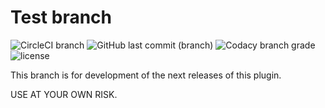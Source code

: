 # Test branch
![CircleCI branch](https://img.shields.io/circleci/project/github/flintintoe/SimpleSidebar/test.svg?style=for-the-badge&label=Build) ![GitHub last commit (branch)](https://img.shields.io/github/last-commit/flintintoe/SimpleSidebar/test.svg?style=flat-square&label=Last%20commit) ![Codacy branch grade](https://img.shields.io/codacy/grade/ad2a5c3320dd43cbad38ba13a85f8a66/test.svg?style=flat-square&label=Codacy%20grade) ![license](https://img.shields.io/github/license/flintintoe/SimpleSidebar.svg?style=flat-square&label=License)


This branch is for development of the next releases of this plugin.

USE AT YOUR OWN RISK.


